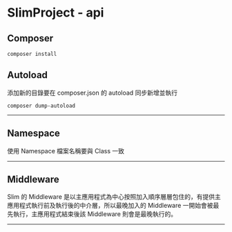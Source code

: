 # SlimProject - api

## Composer
```
composer install
```

## Autoload

添加新的目錄要在 composer.json 的 autoload 同步新增並執行

```
composer dump-autoload
```

---
## Namespace

使用 Namespace 檔案名稱要與 Class 一致

----

## Middleware

Slim 的 Middleware 是以主應用程式為中心按照加入順序層層包住的，有提供主應用程式執行前及執行後的中介層，所以最晚加入的 Middleware 一開始會被最先執行，主應用程式結束後該 Middleware 則會是最晚執行的。

----